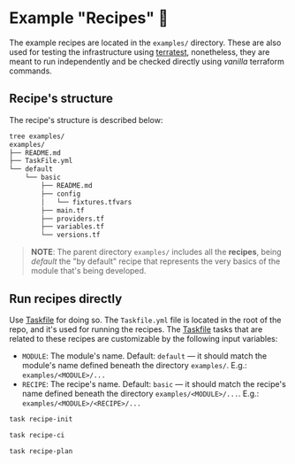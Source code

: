 # Example "Recipes" 🥗

The example recipes are located in the `examples/` directory. These are also used for testing the infrastructure using [terratest], nonetheless, they are meant to run independently and be checked directly using _vanilla_ terraform commands.

## Recipe's structure

The recipe's structure is described below:

```txt
tree examples/
examples/
├── README.md
├── TaskFile.yml
└── default
    └── basic
        ├── README.md
        ├── config
        │   └── fixtures.tfvars
        ├── main.tf
        ├── providers.tf
        ├── variables.tf
        └── versions.tf
```

>**NOTE**: The parent directory `examples/` includes all the **recipes**, being _default_ the "by default" recipe that represents the very basics of the module that's being developed.

## Run recipes directly

Use [Taskfile] for doing so. The `Taskfile.yml` file is located in the root of the repo, and it's used for running the recipes. The [Taskfile] tasks that are related to these recipes are customizable by the following input variables:

* `MODULE`: The module's name. Default: `default` — it should match the module's name defined beneath the directory `examples/`. E.g.: `examples/<MODULE>/...`
* `RECIPE`: The recipe's name. Default: `basic` — it should match the recipe's name defined beneath the directory `examples/<MODULE>/...`. E.g.: `examples/<MODULE>/<RECIPE>/...`

```bash
task recipe-init
```

```bash
task recipe-ci
```

```bash
task recipe-plan
```


<!-- References -->

<!-- markdown-link-check-disable -->
[terratest]: https://github.com/gruntwork-io/terratest
[Taskfile]: https://taskfile.dev/#/

<!-- markdown-link-check-enable -->
